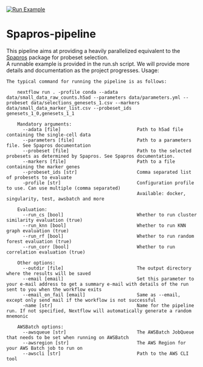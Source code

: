[![Run Example](https://github.com/theislab/spapros-pipeline/actions/workflows/run_example.yml/badge.svg)](https://github.com/theislab/spapros-pipeline/actions/workflows/run_example.yml)

# Spapros-pipeline

This pipeline aims at providing a heavily parallelized equivalent to the [Spapros](https://github.com/theislab/spapros) package for probeset selection.    
A runnable example is provided in the run.sh script. We will provide more details and documentation as the project progresses.
Usage:

    The typical command for running the pipeline is as follows:

```
    nextflow run . -profile conda --adata data/small_data_raw_counts.h5ad --parameters data/parameters.yml --probeset data/selections_genesets_1.csv --markers data/small_data_marker_list.csv --probeset_ids genesets_1_0,genesets_1_1

    Mandatory arguments:
      --adata [file]                            Path to h5ad file containing the single-cell data
      --parameters [file]                       Path to a parameters file. See Spapros documentation
      --probeset [file]                         Path to the selected probesets as determined by Spapros. See Spapros documentation.
      --markers [file]                          Path to a file containing the marker genes
      --probeset_ids [str]                      Comma separated list of probesets to evaluate
      -profile [str]                            Configuration profile to use. Can use multiple (comma separated)
                                                Available: docker, singularity, test, awsbatch and more

    Evaluation:
      --run_cs [bool]                           Whether to run cluster similarity evaluation (true)
      --run_knn [bool]                          Whether to run KNN graph evaluation (true)
      --run_rf [bool]                           Whether to run random forest evaluation (true)
      --run_corr [bool]                         Whether to run correlation evaluation (true)

    Other options:
      --outdir [file]                           The output directory where the results will be saved
      --email [email]                           Set this parameter to your e-mail address to get a summary e-mail with details of the run sent to you when the workflow exits
      --email_on_fail [email]                   Same as --email, except only send mail if the workflow is not successful
      -name [str]                               Name for the pipeline run. If not specified, Nextflow will automatically generate a random mnemonic

    AWSBatch options:
      --awsqueue [str]                          The AWSBatch JobQueue that needs to be set when running on AWSBatch
      --awsregion [str]                         The AWS Region for your AWS Batch job to run on
      --awscli [str]                            Path to the AWS CLI tool
```
